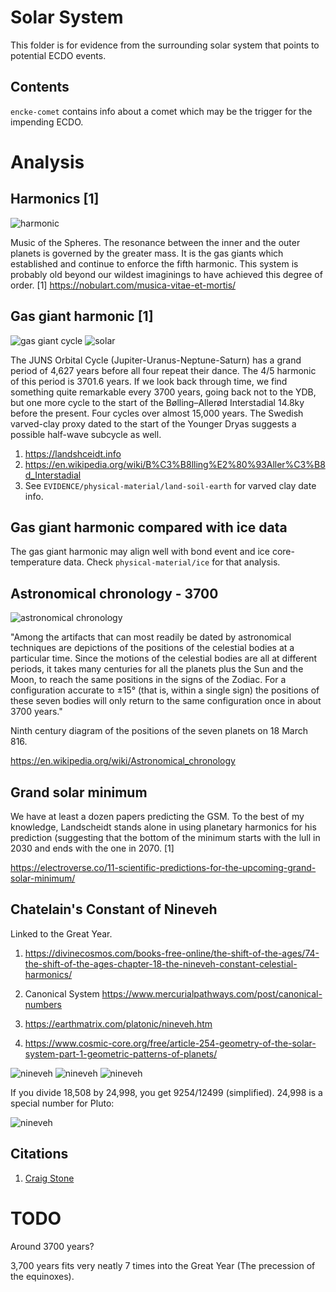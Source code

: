 # Solar System

This folder is for evidence from the surrounding solar system that points to potential ECDO events.

## Contents

`encke-comet` contains info about a comet which may be the trigger for the impending ECDO.

# Analysis

## Harmonics [1]

![harmonic](img/gas-giant-harmonic.jpg "harmonic")

Music of the Spheres. The resonance between the inner and the outer planets is governed by the greater mass. It is the gas giants which established and continue to enforce the fifth harmonic. This system is probably old beyond our wildest imaginings to have achieved this degree of order.
[1] https://nobulart.com/musica-vitae-et-mortis/

## Gas giant harmonic [1]

![gas giant cycle](img/gas-giant-cycle.jpg "gas giant cycle")
![solar](img/solar.jpg "solar")

The JUNS Orbital Cycle (Jupiter-Uranus-Neptune-Saturn) has a grand period of 4,627 years before all four repeat their dance. The 4/5 harmonic of this period is 3701.6 years. If we look back through time, we find something quite remarkable every 3700 years, going back not to the YDB, but one more cycle to the start of the Bølling–Allerød Interstadial 14.8ky before the present. Four cycles over almost 15,000 years. The Swedish varved-clay proxy dated to the start of the Younger Dryas suggests a possible half-wave subcycle as well.
1. https://landshceidt.info
2. https://en.wikipedia.org/wiki/B%C3%B8lling%E2%80%93Aller%C3%B8d_Interstadial
3. See `EVIDENCE/physical-material/land-soil-earth` for varved clay date info.

## Gas giant harmonic compared with ice data

The gas giant harmonic may align well with bond event and ice core-temperature data. Check `physical-material/ice` for that analysis.

## Astronomical chronology - 3700

![astronomical chronology](img/astronomical-chronology.jpg "astronomical chronology")

"Among the artifacts that can most readily be dated by astronomical techniques are depictions of the positions of the celestial bodies at a particular time. Since the motions of the celestial bodies are all at different periods, it takes many centuries for all the planets plus the Sun and the Moon, to reach the same positions in the signs of the Zodiac. For a configuration accurate to ±15° (that is, within a single sign) the positions of these seven bodies will only return to the same configuration once in about 3700 years."

Ninth century diagram of the positions of the seven planets on 18 March 816.

https://en.wikipedia.org/wiki/Astronomical_chronology

## Grand solar minimum

We have at least a dozen papers predicting the GSM. To the best of my knowledge, Landscheidt stands alone in using planetary harmonics for his prediction (suggesting that the bottom of the minimum starts with the lull in 2030 and ends with the one in 2070. [1]

https://electroverse.co/11-scientific-predictions-for-the-upcoming-grand-solar-minimum/

## Chatelain's Constant of Nineveh

Linked to the Great Year.

1. https://divinecosmos.com/books-free-online/the-shift-of-the-ages/74-the-shift-of-the-ages-chapter-18-the-nineveh-constant-celestial-harmonics/

2. Canonical System https://www.mercurialpathways.com/post/canonical-numbers

3. https://earthmatrix.com/platonic/nineveh.htm 

4.  https://www.cosmic-core.org/free/article-254-geometry-of-the-solar-system-part-1-geometric-patterns-of-planets/

![nineveh](img/nineveh1.jpg "nineveh")
![nineveh](img/nineveh2.jpg "nineveh")
![nineveh](img/nineveh3.jpg "nineveh")

If you divide 18,508 by 24,998, you get 9254/12499 (simplified). 24,998 is a special number for Pluto:

![nineveh](img/nineveh4.jpg "nineveh")

## Citations

1. [Craig Stone](https://nobulart.com)

# TODO

Around 3700 years?

3,700 years fits very neatly 7 times into the Great Year (The precession of the equinoxes).
